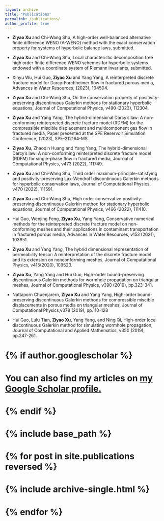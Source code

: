 ```yaml
---
layout: archive
title: "Publications"
permalink: /publications/
author_profile: true
---
```


* **Ziyao Xu** and Chi-Wang Shu, A high-order well-balanced alternative finite difference WENO (A-WENO)
method with the exact conservation property for systems of hyperbolic balance laws, submitted.

* **Ziyao Xu** and Chi-Wang Shu, Local characteristic decomposition free high order finite difference WENO
schemes for hyperbolic systems endowed with a coordinate system of Riemann invariants, submitted.

* Xinyu Wu, Hui Guo, **Ziyao Xu** and Yang Yang, A reinterpreted discrete fracture model for Darcy-Forchheimer
flow in fractured porous media, Advances in Water Resources, (2023), 104504.

* **Ziyao Xu** and Chi-Wang Shu, On the conservation property of positivity-preserving discontinuous Galerkin
methods for stationary hyperbolic equations, Journal of Computational Physics, v490 (2023), 112304.

* **Ziyao Xu** and Yang Yang, The hybrid-dimensional Darcy’s law: A non-conforming reinterpreted discrete
fracture model (RDFM) for the compressible miscible displacement and multicomponent gas flow in fractured
media, Paper presented at the SPE Reservoir Simulation Conference, (2023), SPE-212164-MS.

* **Ziyao Xu**, Zhaoqin Huang and Yang Yang, The hybrid-dimensional Darcy’s law: A non-conforming
reinterpreted discrete fracture model (RDFM) for single-phase flow in fractured media, Journal of
Computational Physics, v473 (2022), 111749.

* **Ziyao Xu** and Chi-Wang Shu, Third order maximum-principle-satisfying and positivity-preserving
Lax-Wendroff discontinuous Galerkin methods for hyperbolic conservation laws, Journal of Computational
Physics, v470 (2022), 111591.

* **Ziyao Xu** and Chi-Wang Shu, High order conservative positivity-preserving discontinuous Galerkin method for
stationary hyperbolic equations, Journal of Computational Physics, v466 (2022), 111410.

* Hui Guo, Wenjing Feng, **Ziyao Xu**, Yang Yang, Conservative numerical methods for the reinterpreted discrete
fracture model on non-conforming meshes and their applications in contaminant transportation in fractured
porous media, Advances in Water Resources, v153 (2021), 103951.

* **Ziyao Xu** and Yang Yang, The hybrid dimensional representation of permeability tensor: A reinterpretation of
the discrete fracture model and its extension on nonconforming meshes, Journal of Computational Physics,
v415(2020), 109523.

* **Ziyao Xu**, Yang Yang and Hui Guo, High-order bound-preserving discontinuous Galerkin methods for wormhole
propagation on triangular meshes, Journal of Computational Physics, v390 (2019), pp.323-341.

* Nattaporn Chuenjarern, **Ziyao Xu** and Yang Yang, High-order bound-preserving discontinuous Galerkin
methods for compressible miscible displacements in porous media on triangular meshes, Journal of
Computational Physics,v378 (2019), pp.110-128

* Hui Guo, Lulu Tian, **Ziyao Xu**, Yang Yang, and Ning Qi, High-order local discontinuous Galerkin method for
simulating wormhole propagation, Journal of Computational and Applied Mathematics, v350 (2019),
pp.247-261.

# {% if author.googlescholar %}
#  You can also find my articles on <u><a href="{{author.googlescholar}}">my Google Scholar profile</a>.</u>
# {% endif %}

# {% include base_path %}

# {% for post in site.publications reversed %}
#  {% include archive-single.html %}
# {% endfor %}
